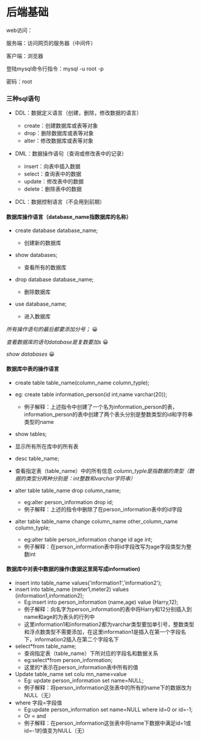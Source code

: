 # 后端基础
web访问：

服务端：访问网页的服务器（中间件）

客户端：浏览器

登陆mysql命令行指令：mysql -u root -p

密码：root

### 三种sql语句
* DDL：数据定义语言（创建，删除，修改数据的语言）
	* create：创建数据库或表等对象
	* drop：删除数据库或表等对象
	* alter：修改数据库或表等对象

* DML：数据操作语句（查询或修改表中的记录）
	* insert：向表中插入数据
	* select：查询表中的数据
	* update：修改表中的数据
	* delete：删除表中的数据

* DCL：数据控制语言（不会用到前期）

#### 数据库操作语言（database_name指数据库的名称）
* create database database_name;
	* 创建新的数据库

* show databases;
	* 查看所有的数据库

* drop database database_name;
	* 删除数据库

* use database_name;
	* 进入数据库

*所有操作语句的最后都要添加分号；*
:grinning:

*查看数据库的语句database是复数要加s*
:grinning:

*show databases*
:grinning:

#### 数据库中表的操作语言

* create table table_name(column_name column_typle);
* eg: create table information_person(id int,name varchar(20));
	* 例子解释：上述指令中创建了一个名为information_person的表，information_person的表中创建了两个表头分别是整数类型的id和字符串类型的name

* show tables;
* 显示所有所在库中的所有表

* desc table_name;
* 查看指定表（table_name）中的所有信息
*column_typle是指数据的类型（数据的类型分两种分别是：int整数和varchar字符串）*

* alter table table_name drop column_name;
	* eg:alter person_information drop id;
	* 例子解释：上述的指令中删除了在person_information表中的id字段 

* alter table table_name change column_name other_column_name column_typle;
   * eg:alter table person_information change id age int;
   * 例子解释：在person_information表中将id字段改写为age字段类型为整数int

#### 数据库中对表中数据的操作(数据这里简写成information)
* insert into table_name values('information1','information2');
* insert into table_name (meter1,meter2) values (information1,information2);
	* Eg:insert into person_information (name,age) value (Harry,12);
	* 例子解释：向名字为person_information的表中将Harry和12分别插入到name和age的为表头的行列中
	* 这里information1和information2都为varchar类型要加单引号，整数类型和浮点数类型不需要添加，在这里information1是插入在第一个字段名下，information2插入在第二个字段名下
* select*from table_name;	 
	* 查询指定表（table_name）下所对应的字段名和数据关系
	* eg:select*from person_information;
	* 这里的*表示在person_information表中所有的值
* Update table_name set colu  mn_name=value
  * Eg: update person_information set name=NULL;
  * 例子解释：将person_information这张表中的所有的name下的数据改为NULL（无）
* where 字段=字段值
  * Eg:update person_information set name=NULL where id=0 or id=-1;
  * Or = and
  * 例子解释：在person_information这张表中将name下数据中满足id=1或id=-1的值变为NULL（无）